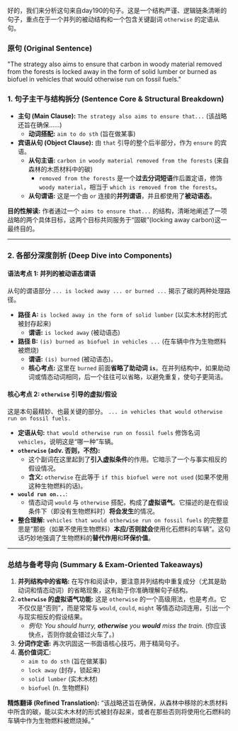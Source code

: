 好的，我们来分析这句来自day190的句子。这是一个结构严谨、逻辑链条清晰的句子，重点在于一个并列的被动结构和一个包含关键副词 `otherwise` 的定语从句。

### **原句 (Original Sentence)**

"The strategy also aims to ensure that carbon in woody material removed from the forests is locked away in the form of solid lumber or burned as biofuel in vehicles that would otherwise run on fossil fuels."

### **1. 句子主干与结构拆分 (Sentence Core & Structural Breakdown)**

- **主句 (Main Clause):** `The strategy also aims to ensure that...` (该战略还旨在确保……)
  - **动词搭配:** `aim to do sth` (旨在做某事)
- **宾语从句 (Object Clause):** 由 `that` 引导的整个后半部分，作为 `ensure` 的宾语。
  - **从句主语:** `carbon in woody material removed from the forests` (来自森林的木质材料中的碳)
    - `removed from the forests` 是一个**过去分词短语**作后置定语，修饰 `woody material`，相当于 `which is removed from the forests`。
  - **从句谓语:** 这是一个由 `or` 连接的**并列谓语**，并且都使用了**被动语态**。

**目的性解读:** 作者通过一个 `aims to ensure that...` 的结构，清晰地阐述了一项战略的两个具体目标，这两个目标共同服务于“固碳”(locking away carbon)这一最终目的。

------

### **2. 各部分深度剖析 (Deep Dive into Components)**

#### **语法考点 1: 并列的被动语态谓语**

从句的谓语部分 `... is locked away ... or burned ...` 揭示了碳的两种处理路径。

- **路径 A:** `is locked away in the form of solid lumber` (以实木木材的形式被封存起来)
  - **谓语:** `is locked away` (被动语态)
- **路径 B:** `(is) burned as biofuel in vehicles ...` (在车辆中作为生物燃料被燃烧)
  - **谓语:** `(is) burned` (被动语态)。
  - **核心考点:** 这里在 `burned` 前面**省略了助动词 `is`**。在并列结构中，如果助动词或情态动词相同，后一个往往可以省略，以避免重复，使句子更简洁。

#### **核心考点 2: `otherwise` 引导的虚拟/假设**

这是本句最精妙、也最关键的部分。 `... in vehicles that would otherwise run on fossil fuels.`

- **定语从句:** `that would otherwise run on fossil fuels` 修饰名词 `vehicles`，说明这是“哪一种”车辆。
- **`otherwise` (adv. 否则，不然):**
  - 这个副词在这里起到了**引入虚拟条件**的作用。它暗示了一个与事实相反的假设情况。
  - **含义:** `otherwise` 在此等于 `if this biofuel were not used` (如果不使用这种生物燃料的话)。
- **`would run on...`**:
  - 情态动词 `would` 与 `otherwise` 搭配，构成了**虚拟语气**。它描述的是在假设条件下（即没有生物燃料时）**将会发生**的情况。
- **整合理解:** `vehicles that would otherwise run on fossil fuels` 的完整意思是“那些（如果不使用生物燃料）**本应/否则就会**使用化石燃料的车辆”。这句话巧妙地强调了生物燃料的**替代作用**和**环保价值**。

------

### **总结与备考导向 (Summary & Exam-Oriented Takeaways)**

1. **并列结构中的省略:** 在写作和阅读中，要注意并列结构中重复成分（尤其是助动词和情态动词）的省略现象，这有助于你准确理解句子结构。
2. **`otherwise` 的虚拟语气功能:** 这是 `otherwise` 的一个高级用法，也是考点。它不仅仅是“否则”，而是常常与 `would`, `could`, `might` 等情态动词连用，引出一个与现实相反的假设结果。
   - *例句:* *You should hurry, **otherwise** you **would** miss the train.* (你应该快点，否则你就会错过火车了。)
3. **分词作定语:** 再次巩固这一书面语核心技巧，用于精简句子。
4. **高价值词汇:**
   - `aim to do sth` (旨在做某事)
   - `lock away` (封存，锁起来)
   - `solid lumber` (实木木材)
   - `biofuel` (n. 生物燃料)

**精炼翻译 (Refined Translation):** “该战略还旨在确保，从森林中移除的木质材料中所含的碳，能以实木木材的形式被封存起来，或者在那些否则将使用化石燃料的车辆中作为生物燃料被燃烧掉。”
